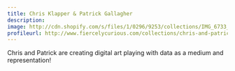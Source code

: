 ```yaml
---
title: Chris Klapper & Patrick Gallagher
description: 
image: http://cdn.shopify.com/s/files/1/0296/9253/collections/IMG_6733_COL_1024x1024.jpg
profileurl: http://www.fiercelycurious.com/collections/chris-and-patrick-bio
---
```


Chris and Patrick are creating digital art playing with data as a medium and representation!